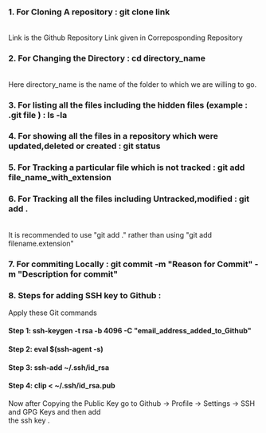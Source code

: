 ### 1. For Cloning A repository : git clone link
  <br> Link is the Github Repository Link given in Correposponding Repository <br>
### 2. For Changing the Directory : cd directory_name
  <br> Here directory_name is the name of the folder to which we are willing to go. <br>
### 3. For listing all the files including the hidden files (example : .git file ) : ls -la
### 4. For showing all the files in a repository which were updated,deleted or created : git status
### 5. For Tracking a particular file which is not tracked : git add file_name_with_extension
### 6. For Tracking all the files including Untracked,modified : git add .
   <br> It is recommended to use "git add ." rather than using "git add filename.extension" <br>
### 7. For commiting Locally : git commit -m "Reason for Commit" -m "Description for commit"
### 8. Steps for adding SSH key to Github : 
   Apply these Git commands
   #### Step 1: ssh-keygen -t rsa -b 4096 -C "email_address_added_to_Github" <br>
   #### Step 2: eval $(ssh-agent -s) <br>
   #### Step 3: ssh-add ~/.ssh/id_rsa <br>
   #### Step 4: clip < ~/.ssh/id_rsa.pub <br>
   Now after Copying the Public Key go to Github -> Profile -> Settings -> SSH and GPG Keys and then add <br>
   the ssh key .
       
        
